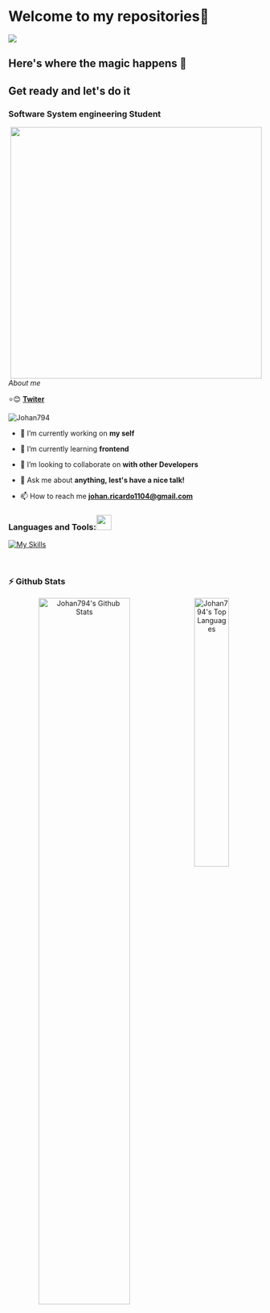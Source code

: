 

# Welcome to my repositories👋


![](https://github.com/hebertdev1/hebertdev1/blob/master/javascript.gif)
## Here's where the magic happens :cold_face: 
## Get ready and let's do it
### Software System engineering Student
<img align="right" src = "https://raw.githubusercontent.com/abhisheknaiidu/abhisheknaiidu/master/code.gif" width="500px" height="500px">

_About me_

:star::blush:  **[Twiter](https://twitter.com/stiven_sibaja)**
<p align="left"> <img src="https://komarev.com/ghpvc/?username=Johan794&label=Profile%20views&color=0e75b6&style=flat" alt="Johan794" /> </p>



- 🔭 I’m currently working on **my self**

- 🌱 I’m currently learning **frontend**

- 👯 I’m looking to collaborate on **with other Developers**

- 💬 Ask me about **anything, lest's have a nice talk!**

- 📫 How to reach me **johan.ricardo1104@gmail.com**


<h3>Languages and Tools:<img src="https://media.giphy.com/media/WUlplcMpOCEmTGBtBW/giphy.gif" width="30"> </h3>

[![My Skills](https://skillicons.dev/icons?i=kotlin,java,py,js,scala,nodejs,html,css,materialui,react,vue,nextjs,firebase,mongodb,mysql,postgres,androidstudio,idea,jenkins,linux,spring,vite,visualstudio,vscode&perline=5)](https://skillicons.dev)

<br>


### :zap: Github Stats

<p align="center">
  <a href="https://skillicons.dev">
     <img src="https://github-readme-stats-eight-theta.vercel.app/api/top-langs/?username=Johan794&layout=compact&langs_count=8&theme=react" width="37%"        alt="Johan794's Top Languages">   
   
   <img align="left" src="https://github-readme-stats-eight-theta.vercel.app/api?username=Johan794&show_icons=true&theme=react&include_all_commits=true&count_private=true" alt="Johan794's Github Stats" width="60%">
  </a>
</p>





 
 <br>




